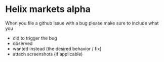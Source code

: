 # Helix markets alpha

When you file a github issue with a bug please make sure to include what you

- did to trigger the bug
- observed
- wanted instead (the desired behavior / fix)
- attach screenshots (if applicable)
